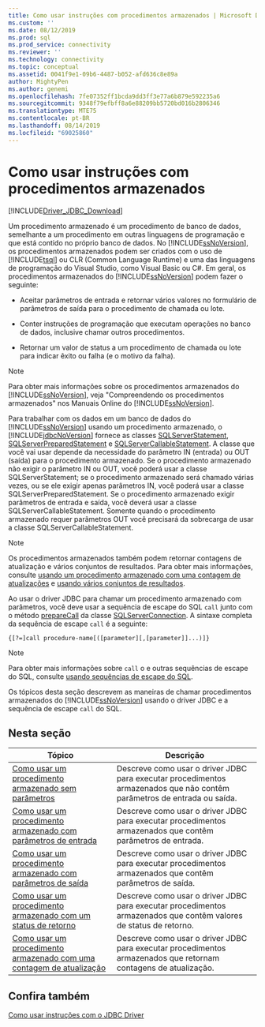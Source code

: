 ```yaml
---
title: Como usar instruções com procedimentos armazenados | Microsoft Docs
ms.custom: ''
ms.date: 08/12/2019
ms.prod: sql
ms.prod_service: connectivity
ms.reviewer: ''
ms.technology: connectivity
ms.topic: conceptual
ms.assetid: 0041f9e1-09b6-4487-b052-afd636c8e89a
author: MightyPen
ms.author: genemi
ms.openlocfilehash: 7fe07352ff1bcda9dd3ff3e77a6b879e592235a6
ms.sourcegitcommit: 9348f79efbff8a6e88209bb5720bd016b2806346
ms.translationtype: MTE75
ms.contentlocale: pt-BR
ms.lasthandoff: 08/14/2019
ms.locfileid: "69025860"
---
```

# <a name="using-statements-with-stored-procedures"></a>Como usar instruções com procedimentos armazenados

[!INCLUDE[Driver_JDBC_Download](../../includes/driver_jdbc_download.md)]

Um procedimento armazenado é um procedimento de banco de dados, semelhante a um procedimento em outras linguagens de programação e que está contido no próprio banco de dados. No [!INCLUDE[ssNoVersion](../../includes/ssnoversion-md.md)], os procedimentos armazenados podem ser criados com o uso de [!INCLUDE[tsql](../../includes/tsql-md.md)] ou CLR (Common Language Runtime) e uma das linguagens de programação do Visual Studio, como Visual Basic ou C#. Em geral, os procedimentos armazenados do [!INCLUDE[ssNoVersion](../../includes/ssnoversion-md.md)] podem fazer o seguinte:  
  
- Aceitar parâmetros de entrada e retornar vários valores no formulário de parâmetros de saída para o procedimento de chamada ou lote.  
  
- Conter instruções de programação que executam operações no banco de dados, inclusive chamar outros procedimentos.  
  
- Retornar um valor de status a um procedimento de chamada ou lote para indicar êxito ou falha (e o motivo da falha).  
  
> [!NOTE]  
> Para obter mais informações sobre os procedimentos armazenados do [!INCLUDE[ssNoVersion](../../includes/ssnoversion-md.md)], veja "Compreendendo os procedimentos armazenados" nos Manuais Online do [!INCLUDE[ssNoVersion](../../includes/ssnoversion-md.md)].  
  
Para trabalhar com os dados em um banco de dados do [!INCLUDE[ssNoVersion](../../includes/ssnoversion-md.md)] usando um procedimento armazenado, o [!INCLUDE[jdbcNoVersion](../../includes/jdbcnoversion_md.md)] fornece as classes [SQLServerStatement](../../connect/jdbc/reference/sqlserverstatement-class.md), [SQLServerPreparedStatement](../../connect/jdbc/reference/sqlserverpreparedstatement-class.md) e [SQLServerCallableStatement](../../connect/jdbc/reference/sqlservercallablestatement-class.md). A classe que você vai usar depende da necessidade do parâmetro IN (entrada) ou OUT (saída) para o procedimento armazenado. Se o procedimento armazenado não exigir o parâmetro IN ou OUT, você poderá usar a classe SQLServerStatement; se o procedimento armazenado será chamado várias vezes, ou se ele exigir apenas parâmetros IN, você poderá usar a classe SQLServerPreparedStatement. Se o procedimento armazenado exigir parâmetros de entrada e saída, você deverá usar a classe SQLServerCallableStatement. Somente quando o procedimento armazenado requer parâmetros OUT você precisará da sobrecarga de usar a classe SQLServerCallableStatement.  
  
> [!NOTE]  
> Os procedimentos armazenados também podem retornar contagens de atualização e vários conjuntos de resultados. Para obter mais informações, consulte [usando um procedimento armazenado com uma contagem de atualizações](../../connect/jdbc/using-a-stored-procedure-with-an-update-count.md) e [usando vários conjuntos de resultados](../../connect/jdbc/using-multiple-result-sets.md).  
  
Ao usar o driver JDBC para chamar um procedimento armazenado com parâmetros, você deve usar a sequência de escape do SQL `call` junto com o método [prepareCall](../../connect/jdbc/reference/preparecall-method-sqlserverconnection.md) da classe [SQLServerConnection](../../connect/jdbc/reference/sqlserverconnection-class.md). A sintaxe completa da sequência de escape `call` é a seguinte:  
  
 `{[?=]call procedure-name[([parameter][,[parameter]]...)]}`  
  
> [!NOTE]  
> Para obter mais informações sobre `call` o e outras sequências de escape do SQL, consulte [usando sequências de escape do SQL](../../connect/jdbc/using-sql-escape-sequences.md).  
  
Os tópicos desta seção descrevem as maneiras de chamar procedimentos armazenados do [!INCLUDE[ssNoVersion](../../includes/ssnoversion-md.md)] usando o driver JDBC e a sequência de escape `call` do SQL.  
  
## <a name="in-this-section"></a>Nesta seção  
  
|Tópico|Descrição|  
|-----------|-----------------|  
|[Como usar um procedimento armazenado sem parâmetros](../../connect/jdbc/using-a-stored-procedure-with-no-parameters.md)|Descreve como usar o driver JDBC para executar procedimentos armazenados que não contêm parâmetros de entrada ou saída.|  
|[Como usar um procedimento armazenado com parâmetros de entrada](../../connect/jdbc/using-a-stored-procedure-with-input-parameters.md)|Descreve como usar o driver JDBC para executar procedimentos armazenados que contêm parâmetros de entrada.|  
|[Como usar um procedimento armazenado com parâmetros de saída](../../connect/jdbc/using-a-stored-procedure-with-output-parameters.md)|Descreve como usar o driver JDBC para executar procedimentos armazenados que contêm parâmetros de saída.|  
|[Como usar um procedimento armazenado com um status de retorno](../../connect/jdbc/using-a-stored-procedure-with-a-return-status.md)|Descreve como usar o driver JDBC para executar procedimentos armazenados que contêm valores de status de retorno.|  
|[Como usar um procedimento armazenado com uma contagem de atualização](../../connect/jdbc/using-a-stored-procedure-with-an-update-count.md)|Descreve como usar o driver JDBC para executar procedimentos armazenados que retornam contagens de atualização.|  
  
## <a name="see-also"></a>Confira também

[Como usar instruções com o JDBC Driver](../../connect/jdbc/using-statements-with-the-jdbc-driver.md)  
